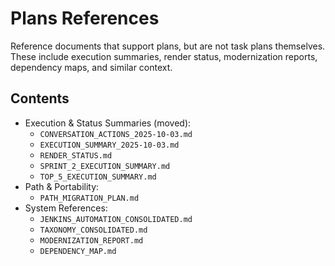 # Plans References

Reference documents that support plans, but are not task plans themselves. These include execution summaries, render status, modernization reports, dependency maps, and similar context.

## Contents
- Execution & Status Summaries (moved):
  - `CONVERSATION_ACTIONS_2025-10-03.md`
  - `EXECUTION_SUMMARY_2025-10-03.md`
  - `RENDER_STATUS.md`
  - `SPRINT_2_EXECUTION_SUMMARY.md`
  - `TOP_5_EXECUTION_SUMMARY.md`
- Path & Portability:
  - `PATH_MIGRATION_PLAN.md`
- System References:
  - `JENKINS_AUTOMATION_CONSOLIDATED.md`
  - `TAXONOMY_CONSOLIDATED.md`
  - `MODERNIZATION_REPORT.md`
  - `DEPENDENCY_MAP.md`
